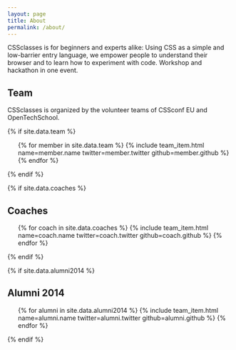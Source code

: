 ```yaml
---
layout: page
title: About
permalink: /about/
---
```


CSSclasses is for beginners and experts alike: Using CSS as a simple and low-barrier entry language, we empower people to understand their browser and to learn how to experiment with code. Workshop and hackathon in one event.

## Team

CSSclasses is organized by the volunteer teams of CSSconf EU and OpenTechSchool.

{% if site.data.team %}
  <ul class="team">
    {% for member in site.data.team %}
      {% include team_item.html name=member.name twitter=member.twitter github=member.github %}
    {% endfor %}
  </ul>
{% endif %}

{% if site.data.coaches %}
## Coaches

  <ul class="team">
    {% for coach in site.data.coaches %}
      {% include team_item.html name=coach.name twitter=coach.twitter github=coach.github %}
    {% endfor %}
  </ul>
{% endif %}

{% if site.data.alumni2014 %}
## Alumni 2014

  <ul class="team">
    {% for alumni in site.data.alumni2014 %}
      {% include team_item.html name=alumni.name twitter=alumni.twitter github=alumni.github %}
    {% endfor %}
  </ul>
{% endif %}
